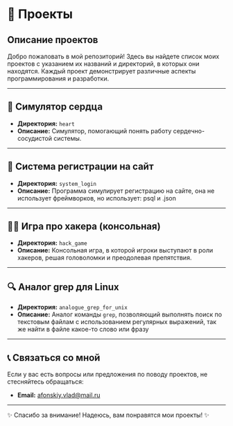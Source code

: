 # 🎉 Проекты

## Описание проектов

Добро пожаловать в мой репозиторий! Здесь вы найдете список моих проектов с указанием их названий и директорий, в которых они находятся. Каждый проект демонстрирует различные аспекты программирования и разработки.

---

## 💖 Симулятор сердца
- **Директория:** `heart`
- **Описание:** Симулятор, помогающий понять работу сердечно-сосудистой системы.

---

## 📝 Система регистрации на сайт
- **Директория:** `system_login`
- **Описание:** Программа симулирует регистрацию на сайте, она не использует фреймворков, но использует: psql и .json  

---

## 🕵️‍♂️ Игра про хакера (консольная)
- **Директория:** `hack_game`
- **Описание:** Консольная игра, в которой игроки выступают в роли хакеров, решая головоломки и преодолевая препятствия.

---

## 🔍 Аналог grep для Linux
- **Директория:** `analogue_grep_for_unix`
- **Описание:** Аналог команды `grep`, позволяющий выполнять поиск по текстовым файлам с использованием регулярных выражений, так же найти в файле какое-то слово или фразу 

---

## 📞 Связаться со мной

Если у вас есть вопросы или предложения по поводу проектов, не стесняйтесь обращаться:

- **Email:** [afonskiy.vlad@mail.ru](mailto:afonskiy.vlad@mail.ru)

---

✨ Спасибо за внимание! Надеюсь, вам понравятся мои проекты! ✨
